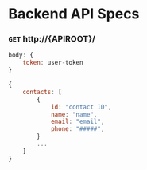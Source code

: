 # Backend API Specs

### `GET` http://{APIROOT}/

```JavaScript
body: {
    token: user-token
}
```

```JavaScript
{
    contacts: [
        {
            id: "contact ID",
            name: "name",
            email: "email",
            phone: "#####",
        }
        ...
    ]
}
```
